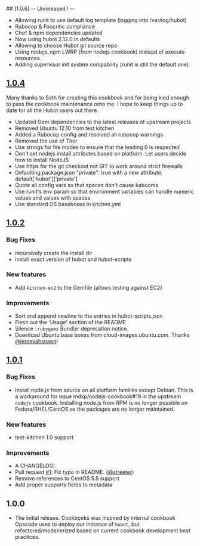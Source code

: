 ## [1.0.6] -- Unreleased ! --
* Allowing runit to use default log template (logging into /var/log/hubot)
* Rubocop & Foocritic compliance
* Chef & npm dependencies updated
* Now using hubot 2.12.0 in defaults
* Allowing to choose Hubot git source repo
* Using nodejs_npm LWRP (from nodejs cookbook) instead of execute resources
* Adding supervisor init system compability (runit is still the default one)

## [1.0.4](https://github.com/tas50/hubot/compare/1.0.3...1.0.4)
Many thanks to Seth for creating this cookbook and for being kind enough to pass the cookbook maintenance onto me. I hope to keep things up to date for all the Hubot users out there.

* Updated Gem dependencies to the latest releases of upstream projects
* Removed Ubuntu 12.10 from test kitchen
* Added a Rubocop config and resolved all rubocop warnings
* Removed the use of Thor
* Use strings for file modes to ensure that the leading 0 is respected
* Don't set nodejs install attributes based on platform. Let users decide how to install NodeJS
* Use https for the git checkout not GIT to work around strict firewalls
* Defaulting package.json "private": true with a new attribute: default['hubot']['private']
* Quote all config vars so that spaces don't cause kabooms
* Use runit's env param so that environment variables can handle numeric values and values with spaces
* Use standard OS baseboxes in kitchen.yml


## [1.0.2](https://github.com/tas50/hubot/compare/1.0.1...1.0.2)

### Bug Fixes

* recursively create the install dir
* install exact version of hubot and hubot-scripts

### New features

* Add `kitchen-ec2` to the Gemfile (allows testing against EC2)

### Improvements

* Sort and append newline to the entries in hubot-scripts.json
* Flesh out the 'Usage' section of the README
* Silence `:rubygems` Bundler deprecation notice.
* Download Ubuntu base boxes from cloud-images.ubuntu.com. Thanks
  [@jeremiahsnapp]!

## [1.0.1](https://github.com/tas50/hubot/compare/1.0.0...1.0.1)

### Bug Fixes

* Install node.js from source on all platform families except Debian. This is
a workaround for issue mdxp/nodejs-cookbook#19 in the upstream `nodejs`
cookbook. Installing node.js from RPM is no longer possible on
Fedora/RHEL/CentOS as the packages are no longer maintained.

### New features

* test-kitchen 1.0 support

### Improvements

* A CHANGELOG!
* Pull request [#1](https://github.com/tas50/hubot/pull/1): Fix typo in README. ([@streeter])
* Remove references to CentOS 5.5 support
* Add proper supports fields to metadata

## 1.0.0

* The initial release. Cookbooks was inspired by internal cookbook Opscode uses to
deploy our instance of `hubot`, but refactored/modenerized based on current
cookbook development best practices.

[@schisamo]: https://github.com/schisamo
[@streeter]: https://github.com/streeter
[@jeremiahsnapp]: https://github.com/jeremiahsnapp
